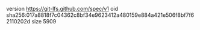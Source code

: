 version https://git-lfs.github.com/spec/v1
oid sha256:017a8818f7c04362c8bf34e9623412a480159e884a421e506f8bf7f62110202d
size 5909
